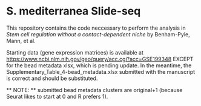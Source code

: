 # S. mediterranea Slide-seq

This repository contains the code neccessary to perform the analysis in _Stem cell regulation without a contact-dependent niche_ by Benham-Pyle, Mann, et al.

Starting data (gene expression matrices) is available at https://www.ncbi.nlm.nih.gov/geo/query/acc.cgi?acc=GSE199348 EXCEPT for the bead metadata xlsx, which is pending update. In the meantime, the Supplementary_Table_4-bead_metadata.xlsx submitted with the manuscript is correct and should be substituted.

** NOTE: ** submitted bead metadata clusters are original+1 (because Seurat likes to start at 0 and R prefers 1). 

